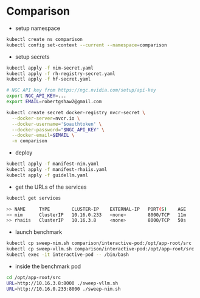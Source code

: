 # Comparison

- setup namespace

```bash
kubectl create ns comparison
kubectl config set-context --current --namespace=comparison
```

- setup secrets

```bash
kubectl apply -f nim-secret.yaml
kubectl apply -f rh-registry-secret.yaml
kubectl apply -f hf-secret.yaml

# NGC API key from https://ngc.nvidia.com/setup/api-key
export NGC_API_KEY=...
export EMAIL=robertgshaw2@gmail.com

kubectl create secret docker-registry nvcr-secret \
  --docker-server=nvcr.io \
  --docker-username='$oauthtoken' \
  --docker-password="$NGC_API_KEY" \
  --docker-email=$EMAIL \
  -n comparison
```

- deploy

```bash
kubectl apply -f manifest-nim.yaml
kubectl apply -f manifest-rhaiis.yaml
kubeclt apply -f guidellm.yaml
```

- get the URLs of the services

```bash
kubectl get services

>> NAME     TYPE        CLUSTER-IP    EXTERNAL-IP   PORT(S)    AGE
>> nim      ClusterIP   10.16.0.233   <none>        8000/TCP   11m
>> rhaiis   ClusterIP   10.16.3.8     <none>        8000/TCP   50s
```

- launch benchmark

```bash
kubectl cp sweep-nim.sh comparison/interactive-pod:/opt/app-root/src
kubectl cp sweep-vllm.sh comparison/interactive-pod:/opt/app-root/src
kubectl exec -it interactive-pod -- /bin/bash
```

- inside the benchmark pod
```bash
cd /opt/app-root/src
URL=http://10.16.3.8:8000 ./sweep-vllm.sh
URL=http://10.16.0.233:8000 ./sweep-nim.sh
```


